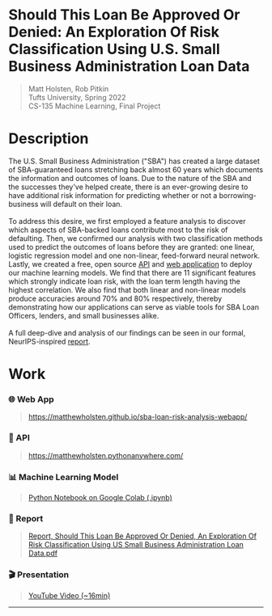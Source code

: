 # Should This Loan Be Approved Or Denied: An Exploration Of Risk Classification Using U.S. Small Business Administration Loan Data

>Matt Holsten, Rob Pitkin\
Tufts University, Spring 2022\
CS-135 Machine Learning, Final Project



# Description
The U.S. Small Business Administration ("SBA") has created a large dataset of SBA-guaranteed loans stretching back almost 60 years which documents the information and outcomes of loans. Due to the nature of the SBA and the successes they've helped create, there is an ever-growing desire to have additional risk information for predicting whether or not a borrowing-business will default on their loan. 
\
\
To address this desire, we first employed a feature analysis to discover which aspects of SBA-backed loans contribute most to the risk of defaulting. Then, we confirmed our analysis with two classification methods used to predict the outcomes of loans before they are granted: one linear, logistic regression model and one non-linear, feed-forward neural network. Lastly, we created a free, open source [API](https://matthewholsten.pythonanywhere.com/) and [web application](https://matthewholsten.github.io/sba-loan-risk-analysis-webapp/) to deploy our machine learning models. We find that there are 11 significant features which strongly indicate loan risk, with the loan term length having the highest correlation. We also find that both linear and non-linear models produce accuracies around $70\%$ and $80\%$ respectively, thereby demonstrating how our applications can serve as viable tools for SBA Loan Officers, lenders, and small businesses alike.
\
\
A full deep-dive and analysis of our findings can be seen in our formal, NeurIPS-inspired [report](https://github.com/MatthewHolsten/sba-loan-risk-analysis/blob/main/Report%2C%20Should%20This%20Loan%20Be%20Approved%20Or%20Denied%2C%20An%20Exploration%20Of%20Risk%20Classification%20Using%20US%20Small%20Business%20Administration%20Loan%20Data.pdf).

# Work


### 🌐  Web App
> https://matthewholsten.github.io/sba-loan-risk-analysis-webapp/

### 🤖  API
> https://matthewholsten.pythonanywhere.com/

### 📊  Machine Learning Model
> [Python Notebook on Google Colab (.ipynb)](https://colab.research.google.com/drive/1HVOS9IFwqiPWZ4yIHXls7a4HiP-RmNCM?usp=sharing)

### 📑  Report
> [Report, Should This Loan Be Approved Or Denied, An Exploration Of Risk Classification Using US Small Business Administration Loan Data.pdf](https://github.com/MatthewHolsten/sba-loan-risk-analysis/blob/a6212e0732338dc7ec98d1d3f250f6a7ce52fd19/Report,%20Should%20This%20Loan%20Be%20Approved%20Or%20Denied,%20An%20Exploration%20Of%20Risk%20Classification%20Using%20SBA%20Loan%20Data.pdf)

### 🎬  Presentation
> [YouTube Video (~16min)](https://youtu.be/1bDq9xMnCdc)

---
